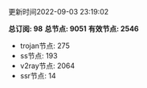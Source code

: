 更新时间2022-09-03 23:19:02

**总订阅: 98**
**总节点: 9051**
**有效节点: 2546**
- trojan节点: 275
- ss节点: 193
- v2ray节点: 2064
- ssr节点: 14
